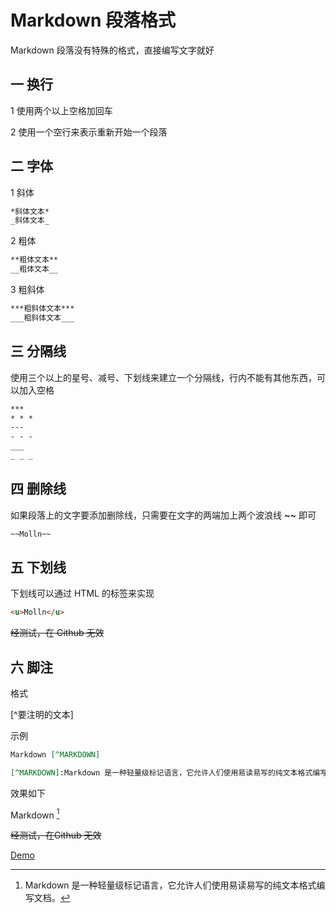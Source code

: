# Markdown 段落格式

Markdown 段落没有特殊的格式，直接编写文字就好

## 一 换行

1 使用两个以上空格加回车

2 使用一个空行来表示重新开始一个段落

## 二 字体

1 斜体

```markdown
*斜体文本*
_斜体文本_
```

2 粗体

```markdown
**粗体文本**
__粗体文本__
```

3 粗斜体

```markdown
***粗斜体文本***
___粗斜体文本___
```

## 三 分隔线

使用三个以上的星号、减号、下划线来建立一个分隔线，行内不能有其他东西，可以加入空格

````markdown
***
* * *
---
- - -
___
_ _ _
````

## 四 删除线

如果段落上的文字要添加删除线，只需要在文字的两端加上两个波浪线 **~~** 即可

````markdown
~~Molln~~
````

## 五 下划线

下划线可以通过 HTML 的<u></u>标签来实现

````markdown
<u>Molln</u>
````

~~经测试，在 Github 无效~~

## 六 脚注

格式

[^要注明的文本]



示例

```markdown
Markdown [^MARKDOWN]

[^MARKDOWN]:Markdown 是一种轻量级标记语言，它允许人们使用易读易写的纯文本格式编写文档。
```



效果如下

Markdown [^MARKDOWN]

[^MARKDOWN]: Markdown 是一种轻量级标记语言，它允许人们使用易读易写的纯文本格式编写文档。



~~经测试，在Github 无效~~



[Demo](https://github.com/Molln/Markdown/blob/master/Demo/MarkdownParagraph.md)